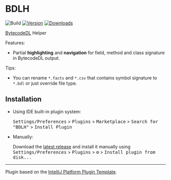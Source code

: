 # BDLH

![Build](https://github.com/ceclin/BDLH/workflows/Build/badge.svg)
[![Version](https://img.shields.io/jetbrains/plugin/v/18974.svg)](https://plugins.jetbrains.com/plugin/18974)
[![Downloads](https://img.shields.io/jetbrains/plugin/d/18974.svg)](https://plugins.jetbrains.com/plugin/18974)

<!-- Plugin description -->
[BytecodeDL](https://github.com/BytecodeDL/ByteCodeDL) Helper

Features:
- Partial **highlighting** and **navigation** for field, method and class signature in BytecodeDL output.

Tips:
- You can rename `*.facts` and `*.csv` that contains symbol signature to `*.bdl` or just override file type.
<!-- Plugin description end -->

## Installation

- Using IDE built-in plugin system:
  
  <kbd>Settings/Preferences</kbd> > <kbd>Plugins</kbd> > <kbd>Marketplace</kbd> > <kbd>Search for "BDLH"</kbd> >
  <kbd>Install Plugin</kbd>
  
- Manually:

  Download the [latest release](https://github.com/ceclin/BDLH/releases/latest) and install it manually using
  <kbd>Settings/Preferences</kbd> > <kbd>Plugins</kbd> > <kbd>⚙️</kbd> > <kbd>Install plugin from disk...</kbd>


---
Plugin based on the [IntelliJ Platform Plugin Template][template].

[template]: https://github.com/JetBrains/intellij-platform-plugin-template
